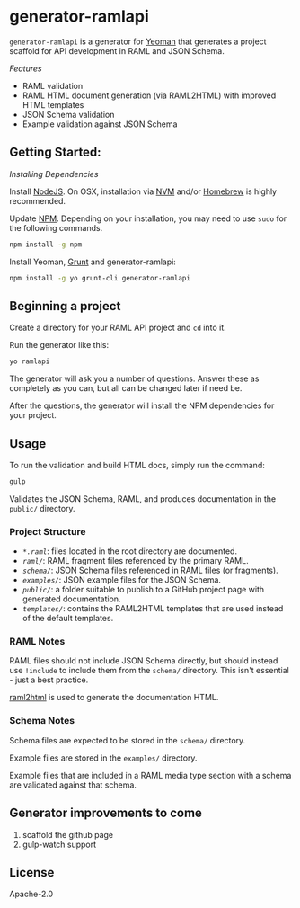 # generator-ramlapi

`generator-ramlapi` is a generator for [Yeoman](http://yeoman.io) that generates a project scaffold for API development in RAML and JSON Schema.

*Features*

* RAML validation
* RAML HTML document generation (via RAML2HTML) with improved HTML templates
* JSON Schema validation
* Example validation against JSON Schema

## Getting Started:

*Installing Dependencies*

Install [NodeJS](https://nodejs.org/download/). On OSX, installation via [NVM](https://www.npmjs.com/package/nvm) and/or [Homebrew](brew.sh) is highly recommended.

Update [NPM](https://www.npmjs.com). Depending on your installation, you may need to use `sudo` for the following commands.

```bash
npm install -g npm
```

Install Yeoman, [Grunt](gruntjs.com) and generator-ramlapi:

```bash
npm install -g yo grunt-cli generator-ramlapi
```

## Beginning a project

Create a directory for your RAML API project and `cd` into it.

Run the generator like this:

```bash
yo ramlapi
```

The generator will ask you a number of questions. Answer these as completely as you can, but all can be changed later if need be.

After the questions, the generator will install the NPM dependencies for your project.

## Usage

To run the validation and build HTML docs, simply run the command:

```bash
gulp
```

Validates the JSON Schema, RAML, and produces documentation in the `public/` directory.

### Project Structure

* *`*.raml`*: files located in the root directory are documented.
* *`raml/`*: RAML fragment files referenced by the primary RAML.
* *`schema/`*: JSON Schema files referenced in RAML files (or fragments).
* *`examples/`*: JSON example files for the JSON Schema.
* *`public/`*: a folder suitable to publish to a GitHub project page with generated documentation.
* *`templates/`*: contains the RAML2HTML templates that are used instead of the default templates.

### RAML Notes

RAML files should not include JSON Schema directly, but should instead use `!include` to include them from the `schema/` directory. This isn't essential - just a best practice.

[raml2html](https://github.com/kevinrenskers/raml2html) is used to generate the documentation HTML.

### Schema Notes

Schema files are expected to be stored in the `schema/` directory.

Example files are stored in the `examples/` directory.

Example files that are included in a RAML media type section with a schema are validated against that schema.

## Generator improvements to come

1. scaffold the github page
2. gulp-watch support

## License

Apache-2.0
